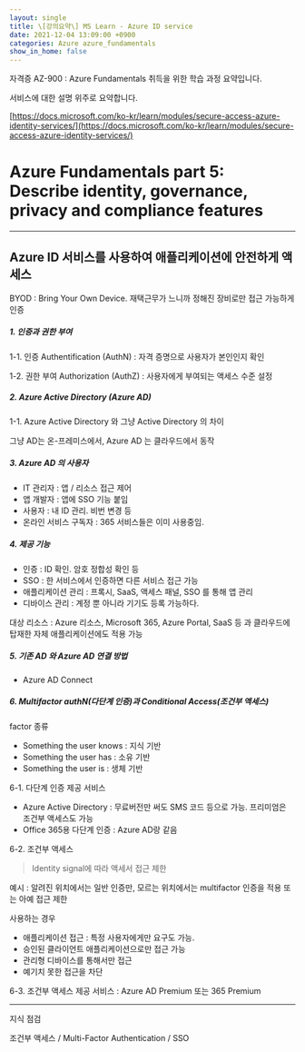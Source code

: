 ```yaml
---
layout: single
title: \[강의요약\] MS Learn - Azure ID service
date: 2021-12-04 13:09:00 +0900
categories: Azure azure_fundamentals
show_in_home: false
---
```


자격증 AZ-900 : Azure Fundamentals 취득을 위한 학습 과정 요약입니다.

서비스에 대한 설명 위주로 요약합니다.

[https://docs.microsoft.com/ko-kr/learn/modules/secure-access-azure-identity-services/](https://docs.microsoft.com/ko-kr/learn/modules/secure-access-azure-identity-services/)

# Azure Fundamentals part 5: Describe identity, governance, privacy and compliance features

---

## Azure ID 서비스를 사용하여 애플리케이션에 안전하게 액세스

BYOD : Bring Your Own Device. 재택근무가 느니까 정해진 장비로만 접근 가능하게 인증

##### 1. 인증과 권한 부여

1-1. 인증 Authentification (AuthN) : 자격 증명으로 사용자가 본인인지 확인

1-2. 권한 부여 Authorization (AuthZ) : 사용자에게 부여되는 액세스 수준 설정

##### 2. Azure Active Directory (Azure AD)

1-1. Azure Active Directory 와 그냥 Active Directory 의 차이

그냥 AD는 온-프레미스에서, Azure AD 는 클라우드에서 동작

##### 3. Azure AD 의 사용자

- IT 관리자 : 앱 / 리소스 접근 제어
- 앱 개발자 : 앱에 SSO 기능 붙임
- 사용자 : 내 ID 관리. 비번 변경 등
- 온라인 서비스 구독자 : 365 서비스들은 이미 사용중임.

##### 4. 제공 기능

- 인증 : ID 확인. 암호 정합성 확인 등
- SSO : 한 서비스에서 인증하면 다른 서비스 접근 가능
- 애플리케이션 관리 : 프록시, SaaS, 액세스 패널, SSO 를 통해 앱 관리
- 디바이스 관리 : 계정 뿐 아니라 기기도 등록 가능하다.

대상 리소스 : Azure 리소스, Microsoft 365, Azure Portal, SaaS 등 과 클라우드에 탑재한 자체 애플리케이션에도 적용 가능

##### 5. 기존 AD 와 Azure AD 연결 방법

- Azure AD Connect

##### 6. Multifactor authN(다단계 인증)과 Conditional Access(조건부 액세스)

factor 종류

- Something the user knows : 지식 기반
- Something the user has : 소유 기반
- Something the user is : 생체 기반

6-1. 다단계 인증 제공 서비스

- Azure Active Directory : 무료버전만 써도 SMS 코드 등으로 가능. 프리미엄은 조건부 액세스도 가능
- Office 365용 다단계 인증 : Azure AD랑 같음

6-2. 조건부 액세스

> Identity signal에 따라 액세서 접근 제한

예시 : 알려진 위치에서는 일반 인증만, 모르는 위치에서는 multifactor 인증을 적용 또는 아예 접근 제한

사용하는 경우

- 애플리케이션 접근 : 특정 사용자에게만 요구도 가능.
- 승인된 클라이언트 애플리케이션으로만 접근 가능
- 관리형 디바이스를 통해서만 접근
- 예기치 못한 접근을 차단

6-3. 조건부 액세스 제공 서비스 : Azure AD Premium 또는 365 Premium

----

지식 점검

조건부 액세스 / Multi-Factor Authentication / SSO